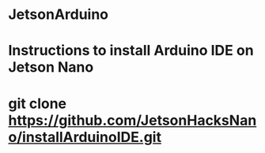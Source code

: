 # JetsonArduino

# Instructions to install Arduino IDE on Jetson Nano

# git clone https://github.com/JetsonHacksNano/installArduinoIDE.git

